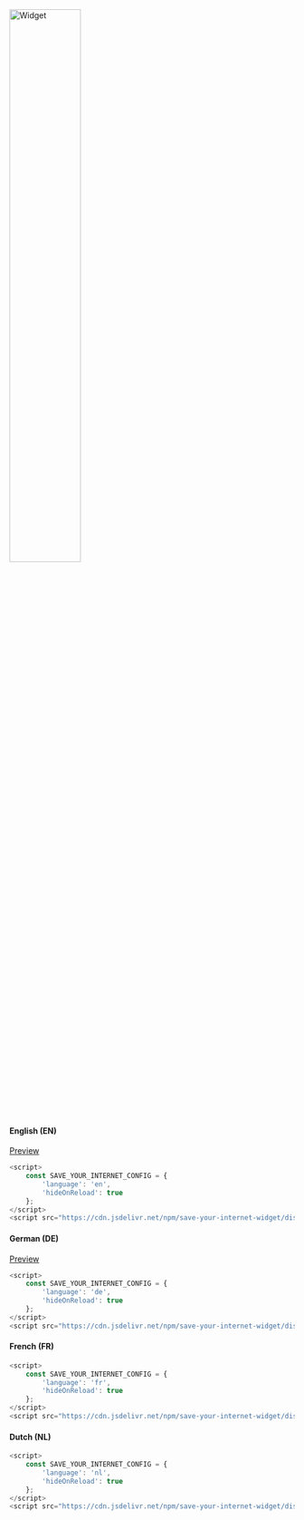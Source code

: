<img src="https://raw.githubusercontent.com/timonf/save-your-internet-widget/master/screen.png" width="50%" height="50%" alt="Widget">

#### English (EN)

[Preview](https://blackout21.github.io/#showsaveyourinternet)

```js
<script>
    const SAVE_YOUR_INTERNET_CONFIG = {
        'language': 'en',
        'hideOnReload': true
    };
</script>
<script src="https://cdn.jsdelivr.net/npm/save-your-internet-widget/dist/syi-widget.js" async></script>
```

#### German (DE)

[Preview](https://blackout21.github.io/de/#showsaveyourinternet)

```js
<script>
    const SAVE_YOUR_INTERNET_CONFIG = {
        'language': 'de',
        'hideOnReload': true
    };
</script>
<script src="https://cdn.jsdelivr.net/npm/save-your-internet-widget/dist/syi-widget.js" async></script>
```

#### French (FR)

```js
<script>
    const SAVE_YOUR_INTERNET_CONFIG = {
        'language': 'fr',
        'hideOnReload': true
    };
</script>
<script src="https://cdn.jsdelivr.net/npm/save-your-internet-widget/dist/syi-widget.js" async></script>
```

#### Dutch (NL)

```js
<script>
    const SAVE_YOUR_INTERNET_CONFIG = {
        'language': 'nl',
        'hideOnReload': true
    };
</script>
<script src="https://cdn.jsdelivr.net/npm/save-your-internet-widget/dist/syi-widget.js" async></script>
```
